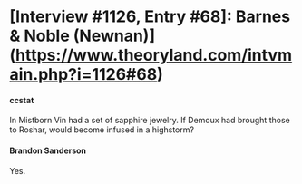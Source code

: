 # [Interview #1126, Entry #68]: Barnes & Noble (Newnan)](https://www.theoryland.com/intvmain.php?i=1126#68)

#### ccstat

In Mistborn Vin had a set of sapphire jewelry. If Demoux had brought those to Roshar, would become infused in a highstorm?

#### Brandon Sanderson

Yes.

